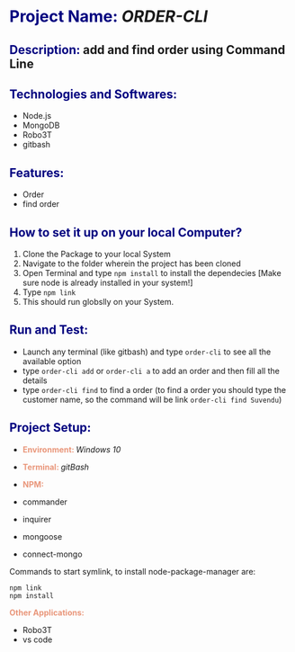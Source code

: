 
# <span style="color:navy">Project Name:</span> *ORDER-CLI*

## <span style="color:navy">Description:</span> add and find order using Command Line

  

## <span style="color:navy">Technologies and Softwares:</span>


- Node.js
- MongoDB
- Robo3T
- gitbash

## <span style="color:navy">Features:</span>

- Order
- find order

## <span style="color:navy">How to set it up on your local Computer?</span>
1) Clone the Package to your local System
2) Navigate to the folder wherein the project has been cloned
3) Open Terminal and type `npm install` to install the dependecies [Make sure node is already installed in your system!]
4) Type `npm link`
5) This should run globslly on your System.

## <span style="color:navy">Run and Test:</span>
- Launch  any terminal (like gitbash) and type `order-cli` to see all the available option
- type `order-cli add` or `order-cli a` to add an order and then fill all the details
- type `order-cli find` to find a order (to find a order you should type the customer name, so the command will be link `order-cli find Suvendu`)

  
## <span style="color:navy">Project Setup:</span>


- **<span style="color:darksalmon">Environment: </span>**  *Windows 10*
- **<span style="color:darksalmon">Terminal: </span>**  *gitBash*
- **<span style="color:darksalmon">NPM: </span>**
			

 - commander
 - inquirer
 - mongoose
 - connect-mongo
 
 
  Commands to start symlink, to install node-package-manager are:
```
npm link
npm install 

```

**<span style="color:darksalmon">Other Applications: </span>**

 - Robo3T
 - vs code
